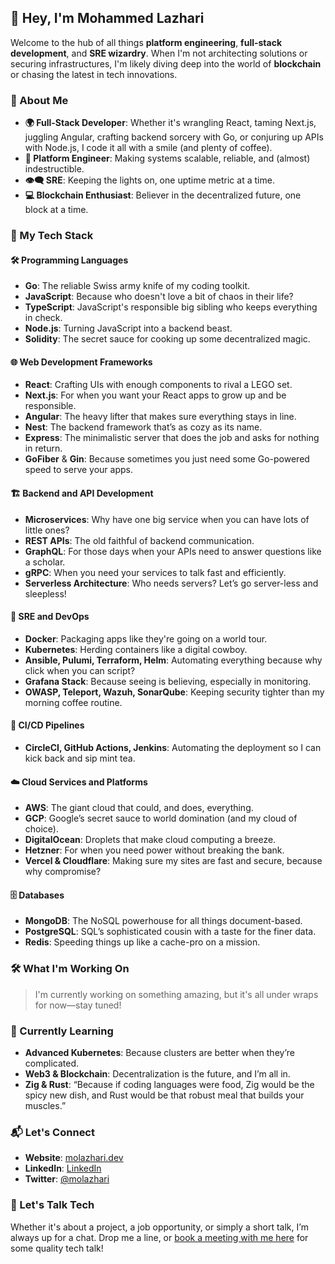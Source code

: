 ## 👋 Hey, I'm Mohammed Lazhari

Welcome to the hub of all things **platform engineering**, **full-stack development**, and **SRE wizardry**. When I'm not architecting solutions or securing infrastructures, I'm likely diving deep into the world of **blockchain** or chasing the latest in tech innovations.

### 🚀 About Me
- **🌍 Full-Stack Developer**: Whether it's wrangling React, taming Next.js, juggling Angular, crafting backend sorcery with Go, or conjuring up APIs with Node.js, I code it all with a smile (and plenty of coffee).
- **🔧 Platform Engineer**: Making systems scalable, reliable, and (almost) indestructible.
- **👁️‍🗨️ SRE**: Keeping the lights on, one uptime metric at a time.
- **💻 Blockchain Enthusiast**: Believer in the decentralized future, one block at a time.

### 🌟 My Tech Stack

#### 🛠️ Programming Languages
- **Go**: The reliable Swiss army knife of my coding toolkit.
- **JavaScript**: Because who doesn't love a bit of chaos in their life?
- **TypeScript**: JavaScript's responsible big sibling who keeps everything in check.
- **Node.js**: Turning JavaScript into a backend beast.
- **Solidity**: The secret sauce for cooking up some decentralized magic.

#### 🌐 Web Development Frameworks
- **React**: Crafting UIs with enough components to rival a LEGO set.
- **Next.js**: For when you want your React apps to grow up and be responsible.
- **Angular**: The heavy lifter that makes sure everything stays in line.
- **Nest**: The backend framework that’s as cozy as its name.
- **Express**: The minimalistic server that does the job and asks for nothing in return.
- **GoFiber** & **Gin**: Because sometimes you just need some Go-powered speed to serve your apps.

#### 🏗️ Backend and API Development
- **Microservices**: Why have one big service when you can have lots of little ones?
- **REST APIs**: The old faithful of backend communication.
- **GraphQL**: For those days when your APIs need to answer questions like a scholar.
- **gRPC**: When you need your services to talk fast and efficiently.
- **Serverless Architecture**: Who needs servers? Let’s go server-less and sleepless!

#### 🔧 SRE and DevOps
- **Docker**: Packaging apps like they're going on a world tour.
- **Kubernetes**: Herding containers like a digital cowboy.
- **Ansible, Pulumi, Terraform, Helm**: Automating everything because why click when you can script?
- **Grafana Stack**: Because seeing is believing, especially in monitoring.
- **OWASP, Teleport, Wazuh, SonarQube**: Keeping security tighter than my morning coffee routine.

#### 🚀 CI/CD Pipelines
- **CircleCI, GitHub Actions, Jenkins**: Automating the deployment so I can kick back and sip mint tea.

#### ☁️ Cloud Services and Platforms
- **AWS**: The giant cloud that could, and does, everything.
- **GCP**: Google’s secret sauce to world domination (and my cloud of choice).
- **DigitalOcean**: Droplets that make cloud computing a breeze.
- **Hetzner**: For when you need power without breaking the bank.
- **Vercel & Cloudflare**: Making sure my sites are fast and secure, because why compromise?

#### 🗄️ Databases
- **MongoDB**: The NoSQL powerhouse for all things document-based.
- **PostgreSQL**: SQL’s sophisticated cousin with a taste for the finer data.
- **Redis**: Speeding things up like a cache-pro on a mission.

### 🛠️ What I'm Working On
> I'm currently working on something amazing, but it's all under wraps for now—stay tuned!

### 🌱 Currently Learning
- **Advanced Kubernetes**: Because clusters are better when they’re complicated.
- **Web3 & Blockchain**: Decentralization is the future, and I’m all in.
- **Zig & Rust**: “Because if coding languages were food, Zig would be the spicy new dish, and Rust would be that robust meal that builds your muscles.”

### 📬 Let's Connect
- **Website**: [molazhari.dev](https://molazhari.dev/)
- **LinkedIn**: [LinkedIn](https://www.linkedin.com/in/molazhari)
- **Twitter**: [@molazhari](https://twitter.com/molazhari)

### 💬 Let's Talk Tech
Whether it's about a project, a job opportunity, or simply a short talk, I’m always up for a chat. Drop me a line, or [book a meeting with me here](https://dub.sh/quick-chat-cal) for some quality tech talk!

